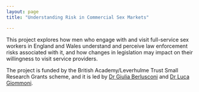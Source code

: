 ```yaml
---
layout: page
title: "Understanding Risk in Commercial Sex Markets"

---
```


This project explores how men who engage with and visit full-service sex workers in England and Wales understand and perceive law enforcement risks associated with it, and how changes in legislation may impact on their willingness to visit service providers.

The project is funded by the British Academy/Leverhulme Trust Small Research Grants scheme, and it is led by [Dr Giulia Berlusconi](https://www.surrey.ac.uk/people/giulia-berlusconi) and [Dr Luca Giommoni](https://profiles.cardiff.ac.uk/staff/giommonil).
